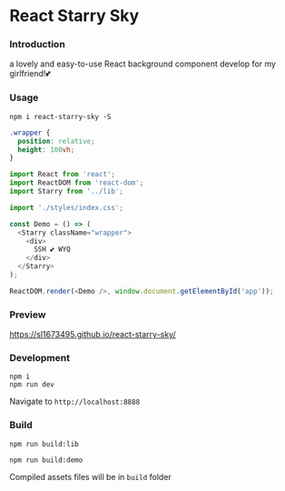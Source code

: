# React Starry Sky
### Introduction
a lovely and easy-to-use React background component develop for my girlfriend!💕
### Usage
```
npm i react-starry-sky -S
```

```css
.wrapper {
  position: relative;
  height: 100vh;
}
```

```js
import React from 'react';
import ReactDOM from 'react-dom';
import Starry from '../lib';

import './styles/index.css';

const Demo = () => (
  <Starry className="wrapper">
    <div>
      SSH 💕 WYQ
    </div>
  </Starry>
);

ReactDOM.render(<Demo />, window.document.getElementById('app'));
```

### Preview
https://sl1673495.github.io/react-starry-sky/

### Development

```dev
npm i
npm run dev
```

Navigate to `http://localhost:8888`

### Build

```lib
npm run build:lib
```

```demo
npm run build:demo
```


Compiled assets files will be in `build` folder

